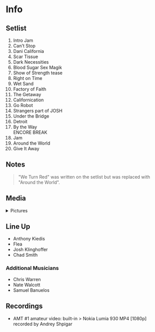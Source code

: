# Info

## Setlist

1. Intro Jam
2. Can't Stop
3. Dani California
4. Scar Tissue
5. Dark Necessities
6. Blood Sugar Sex Magik
7. Show of Strength tease
8. Right on Time
9. Wet Sand
10. Factory of Faith
11. The Getaway
12. Californication
13. Go Robot
14. Strangers part of JOSH
15. Under the Bridge
16. Detroit
17. By the Way
<br> ENCORE BREAK
18. Jam
19. Around the World
20. Give It Away

## Notes

> "We Turn Red" was written on the setlist but was replaced with "Around the World".

## Media 

<details>
  <summary>Pictures</summary>
  <!--<img alt="Setlist" title="Setlist" src="_.jpg" height="200" />
  <img alt="Clipping" title="Clipping" src="_.jpg" height="200" />
  <img alt="Flyer" title="Flyer" src="_.jpg" height="200" />-->
</details>

## Line Up

* Anthony Kiedis
* Flea
* Josh Klinghoffer
* Chad Smith

### Additional Musicians

* Chris Warren  
* Nate Walcott  
* Samuel Banuelos

## Recordings

* AMT #1 amateur video: built-in > Nokia Lumia 930 MP4 [1080p] recorded by Andrey Shpigar
